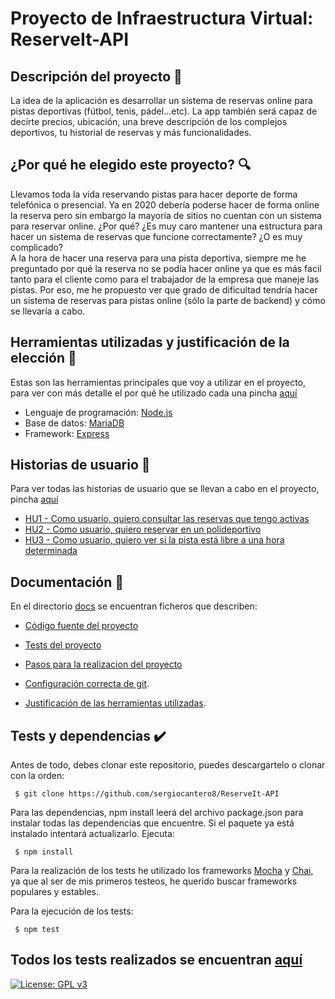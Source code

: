 # Proyecto de Infraestructura Virtual: ReserveIt-API

## Descripción del proyecto :green_book:
La idea de la aplicación es desarrollar un sistema de reservas online para pistas deportivas (fútbol, tenis, pádel...etc). La app también será capaz de decirte precios, ubicación, una breve descripción de los complejos deportivos, tu historial de reservas y más funcionalidades.

## ¿Por qué he elegido este proyecto? :mag:
Llevamos toda la vida reservando pistas para hacer deporte de forma telefónica o presencial. Ya en 2020 debería poderse hacer de forma online la reserva pero sin embargo la mayoría de sitios no cuentan con un sistema para reservar online. ¿Por qué? ¿Es muy caro mantener una estructura para hacer un sistema de reservas que funcione correctamente? ¿O es muy complicado?  
A la hora de hacer una reserva para una pista deportiva, siempre me he preguntado por qué la reserva no se podía hacer online ya que es más facil tanto para el cliente como para el trabajador de la empresa que maneje las pistas. Por eso, me he propuesto ver que grado de dificultad tendría hacer un sistema de reservas para pistas online (sólo la parte de backend) y cómo se llevaría a cabo.

## Herramientas utilizadas y justificación de la elección :hammer:
Estas son las herramientas principales que voy a utilizar en el proyecto, para ver con más detalle el por qué he utilizado cada una pincha [aquí](https://github.com/sergiocantero8/ReserveIt-API/blob/master/docs/herramientas.md)
+ Lenguaje de programación: [Node.js](https://nodejs.org/es/)
+ Base de datos: [MariaDB](https://mariadb.org/)
+ Framework: [Express](https://expressjs.com/es/)

## Historias de usuario :busts_in_silhouette:
Para ver todas las historias de usuario que se llevan a cabo en el proyecto, pincha [aquí](https://github.com/sergiocantero8/ReserveIt-API/labels/user-stories)
+ [HU1 - Como usuario, quiero consultar las reservas que tengo activas ](https://github.com/sergiocantero8/ReserveIt-API/issues/3)
+ [HU2 - Como usuario, quiero reservar en un polideportivo](https://github.com/sergiocantero8/ReserveIt-API/issues/8)
+ [HU3 - Como usuario, quiero ver si la pista está libre a una hora determinada](https://github.com/sergiocantero8/ReserveIt-API/issues/9)


## Documentación :page_facing_up:
En el directorio [docs](https://github.com/sergiocantero8/ReserveIt-API/tree/master/docs) se encuentran ficheros que describen:

+ [Código fuente del proyecto](https://github.com/sergiocantero8/ReserveIt-API/blob/master/src)

+ [Tests del proyecto](https://github.com/sergiocantero8/ReserveIt-API/tree/master/test)

+ [Pasos para la realizacion del proyecto](https://github.com/sergiocantero8/ReserveIt-API/blob/master/docs/pasos.md)

+ [Configuración correcta de git](https://github.com/sergiocantero8/ReserveIt-API/blob/master/docs/git_config.md).

+ [Justificación de las herramientas utilizadas](https://github.com/sergiocantero8/ReserveIt-API/blob/master/docs/herramientas.md).


## Tests y dependencias :heavy_check_mark:
Antes de todo, debes clonar este repositorio, puedes descargartelo o clonar con la orden:

```
 $ git clone https://github.com/sergiocantero8/ReserveIt-API
```
Para las dependencias, npm install leerá del archivo package.json para instalar todas las dependencias que encuentre. Si el paquete ya está instalado intentará actualizarlo. Ejecuta:

```
 $ npm install
```

Para la realización de los tests he utilizado los frameworks [Mocha](https://mochajs.org/) y [Chai](https://www.chaijs.com/), ya que al ser de mis primeros testeos, he querido buscar frameworks populares y estables.

Para la ejecución de los tests:
```
 $ npm test
```

Todos los tests realizados se encuentran [aquí](https://github.com/sergiocantero8/ReserveIt-API/tree/master/test)
---
[![License: GPL v3](https://img.shields.io/badge/License-GPLv3-blue.svg)](https://www.gnu.org/licenses/gpl-3.0)
